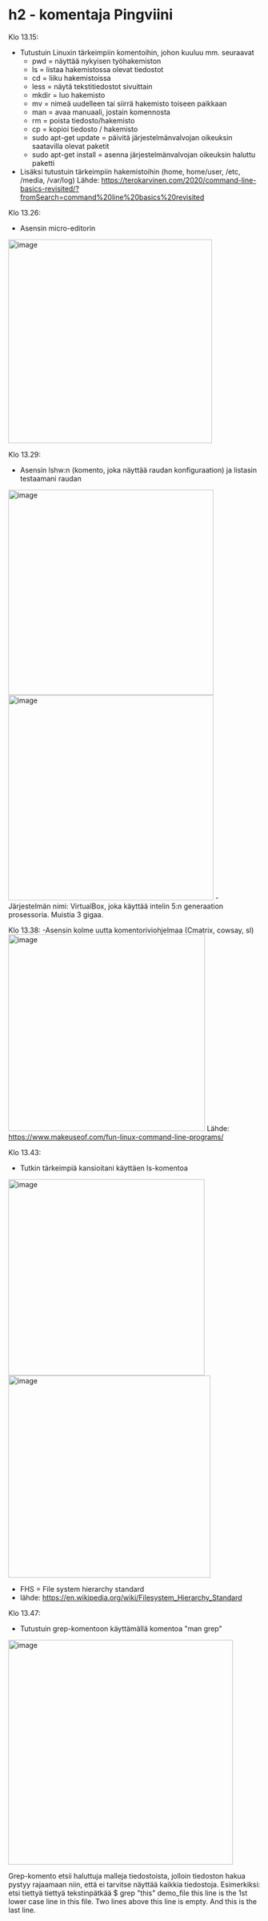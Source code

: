 # h2 - komentaja Pingviini
Klo 13.15:
- Tutustuin Linuxin tärkeimpiin komentoihin, johon kuuluu mm. seuraavat
  - pwd = näyttää nykyisen työhakemiston
  - ls = listaa hakemistossa olevat tiedostot
  - cd = liiku hakemistoissa
  - less = näytä tekstitiedostot sivuittain
  - mkdir = luo hakemisto
  - mv = nimeä uudelleen tai siirrä hakemisto toiseen paikkaan
  - man = avaa manuaali, jostain komennosta
  - rm = poista tiedosto/hakemisto
  - cp = kopioi tiedosto / hakemisto
  - sudo apt-get update = päivitä järjestelmänvalvojan oikeuksin saatavilla olevat paketit
  - sudo apt-get install = asenna järjestelmänvalvojan oikeuksin haluttu paketti
- Lisäksi tutustuin tärkeimpiin hakemistoihin (home, home/user, /etc, /media, /var/log)
Lähde: https://terokarvinen.com/2020/command-line-basics-revisited/?fromSearch=command%20line%20basics%20revisited

Klo 13.26:
- Asensin micro-editorin
<img width="407" alt="image" src="https://user-images.githubusercontent.com/89454122/214028568-7e6fec57-6492-4e41-b431-e94e3d80c3cc.png">

Klo 13.29:
- Asensin lshw:n (komento, joka näyttää raudan konfiguraation) ja listasin testaamani raudan
<img width="410" alt="image" src="https://user-images.githubusercontent.com/89454122/214029014-86e5e328-18f8-455e-8a26-b0381f4979e8.png">

<img width="410" alt="image" src="https://user-images.githubusercontent.com/89454122/214029560-301692aa-c666-44d1-8b16-528f7530fb60.png">
-Järjestelmän nimi: VirtualBox, joka käyttää intelin 5:n generaation prosessoria. Muistia 3 gigaa.

Klo 13.38:
-Asensin kolme uutta komentoriviohjelmaa (Cmatrix, cowsay, sl)
<img width="393" alt="image" src="https://user-images.githubusercontent.com/89454122/214030802-2c3fb95b-017d-46d1-ac4c-2514c8997623.png">
Lähde: https://www.makeuseof.com/fun-linux-command-line-programs/

Klo 13.43:
- Tutkin tärkeimpiä kansioitani käyttäen ls-komentoa
<img width="392" alt="image" src="https://user-images.githubusercontent.com/89454122/214031496-45efe5bc-961e-4dbc-aed2-eff000707694.png">
<img width="404" alt="image" src="https://user-images.githubusercontent.com/89454122/214031586-b9a2cecf-0b7e-4b54-8cb3-d7f38637de9c.png">

- FHS = File system hierarchy standard
- lähde: https://en.wikipedia.org/wiki/Filesystem_Hierarchy_Standard

Klo 13.47:
- Tutustuin grep-komentoon käyttämällä komentoa "man grep"
<img width="449" alt="image" src="https://user-images.githubusercontent.com/89454122/214032381-c92433a0-b3db-4e27-9162-84aeeac7ca42.png">

Grep-komento etsii haluttuja malleja tiedostoista, jolloin tiedoston hakua pystyy rajaamaan niin, että ei tarvitse näyttää kaikkia tiedostoja.
Esimerkiksi: etsi tiettyä tiettyä tekstinpätkää
    $ grep "this" demo_file
    this line is the 1st lower case line in this file.
    Two lines above this line is empty.
    And this is the last line.

